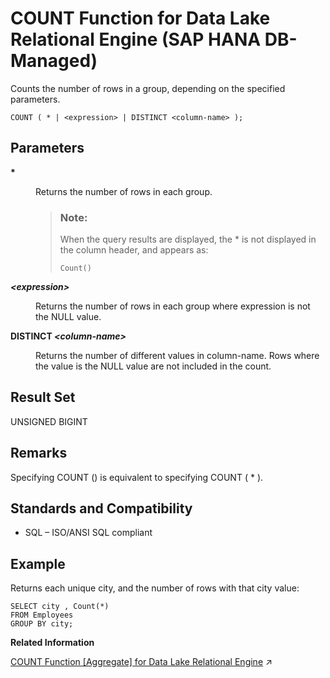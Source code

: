 <!-- loiobd71ba2eab21415e8d3ce875005fc9b9 -->

# COUNT Function for Data Lake Relational Engine \(SAP HANA DB-Managed\)

Counts the number of rows in a group, depending on the specified parameters.



```
COUNT ( * | <expression> | DISTINCT <column-name> );
```



<a name="loiobd71ba2eab21415e8d3ce875005fc9b9__section_l1v_gnl_srb"/>

## Parameters


<dl>
<dt><b>

\*

</b></dt>
<dd>

Returns the number of rows in each group.

> ### Note:  
> When the query results are displayed, the \* is not displayed in the column header, and appears as:
> 
> ```
> Count()
> ```



</dd><dt><b>

*<expression\>*

</b></dt>
<dd>

Returns the number of rows in each group where expression is not the NULL value.



</dd><dt><b>

DISTINCT *<column-name\>*

</b></dt>
<dd>

Returns the number of different values in column-name. Rows where the value is the NULL value are not included in the count.



</dd>
</dl>



<a name="loiobd71ba2eab21415e8d3ce875005fc9b9__section_pkj_hnl_srb"/>

## Result Set

UNSIGNED BIGINT



<a name="loiobd71ba2eab21415e8d3ce875005fc9b9__section_ylr_knl_srb"/>

## Remarks

Specifying COUNT \(\) is equivalent to specifying COUNT \( \* \).



<a name="loiobd71ba2eab21415e8d3ce875005fc9b9__section_w2d_lnl_srb"/>

## Standards and Compatibility

-   SQL – ISO/ANSI SQL compliant



<a name="loiobd71ba2eab21415e8d3ce875005fc9b9__section_b3c_mnl_srb"/>

## Example

Returns each unique city, and the number of rows with that city value:

```
SELECT city , Count(*)
FROM Employees
GROUP BY city;
```

**Related Information**  


[COUNT Function \[Aggregate\] for Data Lake Relational Engine](https://help.sap.com/viewer/19b3964099384f178ad08f2d348232a9/2024_1_QRC/en-US/a54290fd84f21015b7dddc9484de19d0.html "Counts the number of rows in a group, depending on the specified parameters.") :arrow_upper_right:

